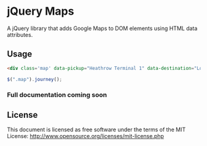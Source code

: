 # jQuery Maps

A jQuery library that adds Google Maps to DOM elements using HTML data attributes.

## Usage

```html
<div class='map' data-pickup="Heathrow Terminal 1" data-destination="London Waterloo"></div>
```

```javascript
$(".map").journey();
```

### Full documentation coming soon

## License

This document is licensed as free software under the terms of the MIT License:
http://www.opensource.org/licenses/mit-license.php
